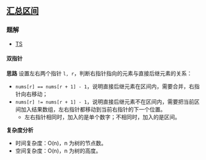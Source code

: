 ## [汇总区间](https://leetcode.cn/problems/summary-ranges/)

### 题解
+ [TS](../../ts/256/228.ts)

#### 双指针
**思路**
设置左右两个指针 `l, r`，判断右指针指向的元素与直接后继元素的关系：
+ `nums[r] == nums[r + 1] - 1`，说明直接后继元素在区间内，需要合并，右指针向右移动；
+ `nums[r] != nums[r + 1] - 1`，说明直接后继元素不在区间内，需要把当前区间加入结果数组，左右指针都移动到当前右指针的下一个位置。
  - 左右指针相同时，加入的是单个数字；不相同时，加入的是区间。

**复杂度分析**
+ 时间复杂度：O(n)，n 为树的节点数。
+ 空间复杂度：O(n)，n 为树的高度。